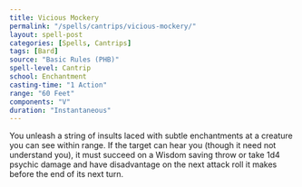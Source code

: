 ```yaml
---
title: Vicious Mockery
permalink: "/spells/cantrips/vicious-mockery/"
layout: spell-post
categories: [Spells, Cantrips]
tags: [Bard]
source: "Basic Rules (PHB)"
spell-level: Cantrip
school: Enchantment
casting-time: "1 Action"
range: "60 Feet"
components: "V"
duration: "Instantaneous"
---
```


You unleash a string of insults laced with subtle enchantments at a creature you can see within range. If the target can hear you (though it need not understand you), it must succeed on a Wisdom saving throw or take 1d4 psychic damage and have disadvantage on the next attack roll it makes before the end of its next turn.